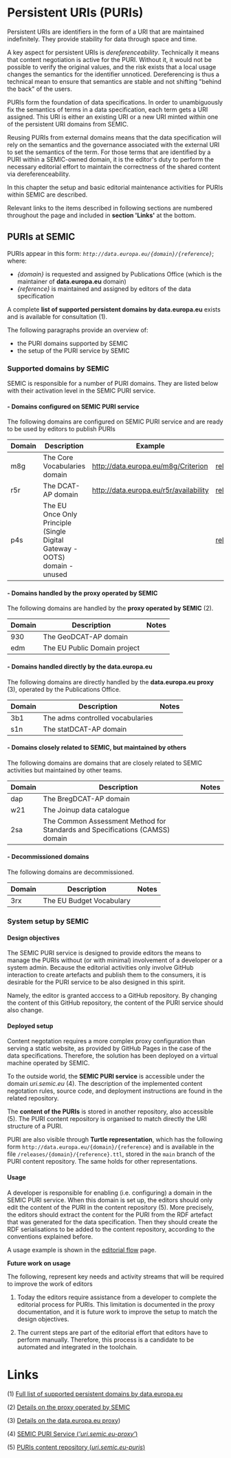 # Persistent URIs (PURIs)

Persistent URIs are identifiers in the form of a URI that are maintained indefinitely. 
They provide stability for data through space and time.

A key aspect for persistent URIs is *dereferenceability*. Technically it means that content negotiation is active for the PURI.
Without it, it would not be possible to verify the original values, and the risk exists that a local usage changes the semantics for the identifier unnoticed.
Dereferencing is thus a technical mean to ensure that semantics are stable and not shifting "behind the back" of the users.


PURIs form the foundation of data specifications. 
In order to unambiguously fix the semantics of terms in a data specification, each term gets a URI assigned.
This URI is either an existing URI or a new URI minted within one of the persistent URI domains from SEMIC.

Reusing PURIs from external domains means that the data specification will rely on the semantics and the governance associated with the external URI to set the semantics of the term. For those terms that are identified by a PURI within a SEMIC-owned domain, it is the editor's duty to perform the necessary editorial effort to maintain the correctness of the shared content via dereferenceability. 

In this chapter the setup and basic editorial maintenance activities for PURIs within SEMIC are described.

Relevant links to the items described in following sections are numbered throughout the page and included in **section 'Links'** at the bottom.

## PURIs at SEMIC

PURIs appear in this form: *`http://data.europa.eu/{domain}/{reference}`*; where: 

 - *{domain}* is requested and assigned by Publications Office (which is the maintainer of **data.europa.eu** domain)
 - *{reference}* is maintained and assigned by editors of the data specification

A complete **list of supported persistent domains by data.europa.eu** exists and is available for consultation (1).

The following paragraphs provide an overview of:

- the PURI domains supported by SEMIC
- the setup of the PURI service by SEMIC


### Supported domains by SEMIC
SEMIC is responsible for a number of PURI domains. 
They are listed below with their activation level in the SEMIC PURI service.

#### - Domains configured on SEMIC PURI service
The following domains are configured on SEMIC PURI service and are ready to be used by editors to publish PURIs 

|Domain|Description|Example|Content|
|---|---|---|---|
|m8g| The Core Vocabularies domain | http://data.europa.eu/m8g/Criterion | [releases/m8g](https://github.com/SEMICeu/uri.semic.eu-puris/tree/main/releases/m8g) |
|r5r| The DCAT-AP domain | http://data.europa.eu/r5r/availability | [releases/r5r](https://github.com/SEMICeu/uri.semic.eu-puris/tree/main/releases/r5r) |
|p4s| The EU Once Only Principle (Single Digital Gateway - OOTS) domain - unused | | [releases/p4s](https://github.com/SEMICeu/uri.semic.eu-puris/tree/main/releases/p4s) |

#### - Domains handled by the proxy operated by SEMIC
The following domains are handled by the **proxy operated by SEMIC** (2).

|Domain|Description| Notes |
| --- | --- | --- | 
|930| The GeoDCAT-AP domain | | 
|edm| The EU Public Domain project  | | 

#### - Domains handled directly by the data.europa.eu
The following domains are directly handled by the **data.europa.eu proxy** (3), operated by the Publications Office.

|Domain|Description| Notes |
| --- | --- | --- | 
|3b1| The adms controlled vocabularies | |
|s1n| The statDCAT-AP domain | |  

#### - Domains closely related to SEMIC, but maintained by others
The following domains are domains that are closely related to SEMIC activities but maintained by other teams.

|Domain|Description| Notes |
| --- | --- | --- | 
|dap| The BregDCAT-AP domain | |
|w21| The Joinup data catalogue | |
|2sa| The Common Assessment Method for Standards and Specifications (CAMSS) domain | |


#### - Decommissioned domains 
The following domains are decommissioned.

|Domain|Description| Notes |
| --- | --- | --- | 
| 3rx | The EU Budget Vocabulary | |


### System setup by SEMIC

#### Design objectives

The SEMIC PURI service is designed to provide editors the means to manage the PURIs without (or with minimal) involvement of a developer or a system admin.
Because the editorial activities only involve GitHub interaction to create artefacts and publish them to the consumers, it is desirable for the PURI service to be also designed in this spirit.

Namely, the editor is granted acccess to a GitHub repository. 
By changing the content of this GitHub repository, the content of the PURI service should also change.



#### Deployed setup

Content negotation requires a more complex proxy configuration than serving a static website, as provided by GitHub Pages in the case of the data specifications.
Therefore, the solution has been deployed on a virtual machine operated by SEMIC. 

To the outside world, the **SEMIC PURI service** is accessible under the domain *uri.semic.eu* (4).
The description of the implemented content negotation rules, source code, and deployment instructions are found in the related repository. 

The **content of the PURIs** is stored in another repository, also accessible (5). 
The PURI content repository is organised to match directly the URI structure of a PURI.

PURI are also visible through **Turtle representation**, which has the following form `http://data.europa.eu/{domain}/{reference}` and is available in the file `/releases/{domain}/{reference}.ttl`, stored in the `main` branch of the PURI content repository. The same holds for other representations.


#### Usage 

A developer is responsible for enabling (i.e. configuring) a domain in the SEMIC PURI service. 
When this domain is set up, the editors should only edit the content of the PURI in the content repository (5). 
More precisely, the editors should extract the content for the PURI from the RDF artefact that was generated for the data specification.
Then they should create the RDF serialisations to be added to the content repository, according to the conventions explained before.

A usage example is shown in the [editorial flow](./editorial_flow.md#part-3-publish-the-result--video-) page.


**Future work on usage**

The following, represent key needs and activity streams that will be required to improve the work of editors

1. Today the editors require assistance from a developer to complete the editorial process for PURIs.
This limitation is documented in the proxy documentation, and it is future work to improve the setup to match the design objectives.


2. The current steps are part of the editorial effort that editors have to perform manually.
Therefore, this process is a candidate to be automated and integrated in the toolchain.



# Links

(1) [Full list of supported persistent domains by data.europa.eu](https://data.europa.eu/URI.html)

(2) [Details on the proxy operated by SEMIC](https://github.com/SEMICeu/uri.semic.eu-proxy)

(3) [Details on the data.europa.eu proxy](http://data.europa.eu))

(4) [SEMIC PURI Service (*'uri.semic.eu-proxy'*)](https://github.com/SEMICeu/uri.semic.eu-proxy)

(5) [PURIs content repository (*uri.semic.eu-puris*)](https://github.com/SEMICeu/uri.semic.eu-puris)
